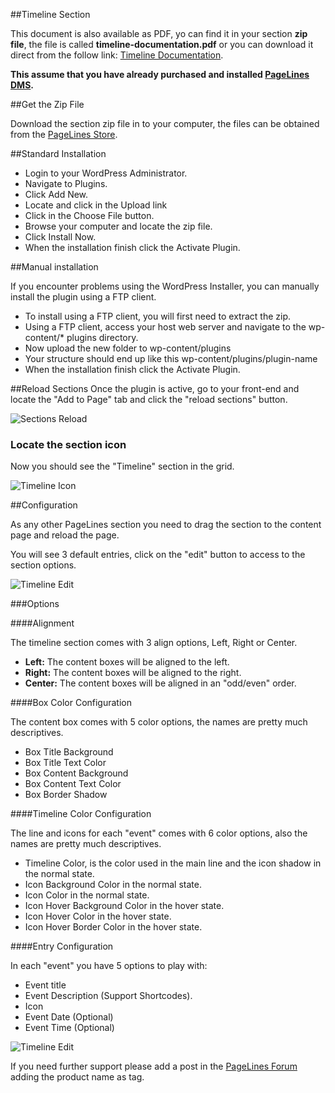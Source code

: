 ##Timeline Section

This document is also available as PDF, yo can find it in your section **zip file**, the file is called **timeline-documentation.pdf** or you can download it direct from the follow link: [Timeline Documentation][8].

**This assume that you have already purchased and installed [PageLines DMS][1].**


##Get the Zip File

Download the section zip file in to your computer, the files can be obtained from the [PageLines Store][2].

##Standard Installation

* Login to your WordPress Administrator.
* Navigate to Plugins.
* Click Add New.
* Locate and click in the Upload link
* Click in the Choose File button.
* Browse your computer and locate the zip file.
* Click Install Now.
* When the installation finish click the Activate Plugin.

##Manual installation

If you encounter problems using the WordPress  Installer, you can manually install the plugin using a FTP client.

* To install using a FTP client, you will first need to extract the zip.
* Using a FTP client, access your host web server and navigate to the wp-content/* plugins directory.
* Now upload the new folder to wp-content/plugins
* Your structure should end up like this wp-content/plugins/plugin-name
* When the installation finish click the Activate Plugin.

##Reload Sections
Once the plugin is active, go to your front-end and locate the "Add to Page" tab and click the "reload sections" button.

![Sections Reload][3]

### Locate the section icon
Now you should see the "Timeline" section in the grid.

![Timeline Icon][4]

##Configuration

As any other PageLines section you need to drag the section to the content page and reload the page.

You will see 3 default entries, click on the "edit" button to access to the section options.

![Timeline Edit][5]

###Options

####Alignment

The timeline section comes with 3 align options, Left, Right or Center.

* **Left:** The content boxes will be aligned to the left.
* **Right:** The content boxes will be aligned to the right.
* **Center:** The content boxes will be aligned in an "odd/even" order.

####Box Color Configuration

The content box comes with 5 color options, the names are pretty much descriptives.

* Box Title Background
* Box Title Text Color
* Box Content Background
* Box Content Text Color
* Box Border Shadow

####Timeline Color Configuration

The line and icons for each "event" comes with 6 color options, also the names are pretty much descriptives.

* Timeline Color, is the color used in the main line and the icon shadow in the normal state.
* Icon Background Color in the normal state.
* Icon Color in the normal state.
* Icon Hover Background Color in the hover state.
* Icon Hover Color in the hover state.
* Icon Hover Border Color in the hover state.

####Entry Configuration

In each "event" you have 5 options to play with:

* Event title
* Event Description (Support Shortcodes).
* Icon
* Event Date (Optional)
* Event Time (Optional)


![Timeline Edit][6]


If you need further support please add a post in the [PageLines Forum][7] adding the product name as tag.


  [1]: http://www.pagelines.com/shop/core/dms/
  [2]: https://www.pagelines.com/my-account/
  [3]: http://enriquechavez.co/wp-content/uploads/2014/07/pin-switch-reload.png
  [4]: http://enriquechavez.co/wp-content/uploads/2014/07/pin-switch-icon.png
  [5]: http://enriquechavez.co/wp-content/uploads/2014/07/pin-switch-edit.png
  [6]: http://enriquechavez.co/wp-content/uploads/2014/07/pin-switch-options.png
  [7]: http://forum.pagelines.com/forum/87-products-by-enrique/
  [8]: http://enriquechavez.co/wp-content/uploads/2014/07/pinswitch-documentation.pdf